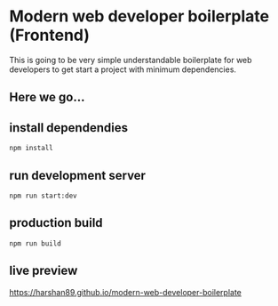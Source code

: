 # Modern web developer boilerplate (Frontend)
This is going to be very simple understandable boilerplate for web developers to get start a project with minimum dependencies.

## Here we go...

## install dependendies
`npm install`

## run development server
`npm run start:dev`

## production build
`npm run build`

## live preview
https://harshan89.github.io/modern-web-developer-boilerplate